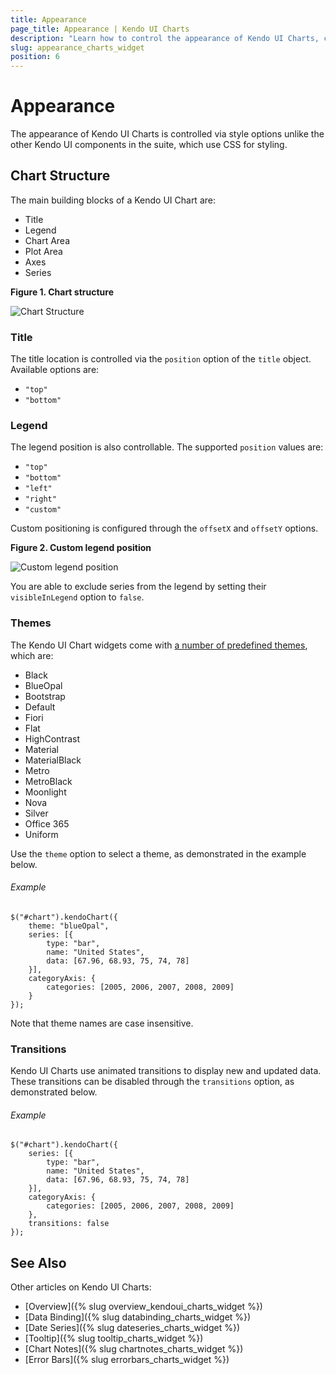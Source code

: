 ```yaml
---
title: Appearance
page_title: Appearance | Kendo UI Charts
description: "Learn how to control the appearance of Kendo UI Charts, change their themes and manage their animated transitions."
slug: appearance_charts_widget
position: 6
---
```


# Appearance

The appearance of Kendo UI Charts is controlled via style options unlike the other Kendo UI components in the suite, which use CSS for styling.

## Chart Structure

The main building blocks of a Kendo UI Chart are:

*   Title
*   Legend
*   Chart Area
*   Plot Area
*   Axes
*   Series

**Figure 1. Chart structure**

![Chart Structure](/controls/charts/chart-structure.png)

### Title

The title location is controlled via the `position` option of the `title` object. Available options are:

* `"top"`
* `"bottom"`

### Legend

The legend position is also controllable. The supported `position` values are:

* `"top"`
* `"bottom"`
* `"left"`
* `"right"`
* `"custom"`

Custom positioning is configured through the `offsetX` and `offsetY` options.

**Figure 2. Custom legend position**

![Custom legend position](/controls/charts/chart-legend-custom-position.png)

You are able to exclude series from the legend by setting their `visibleInLegend` option to `false`.

### Themes

The Kendo UI Chart widgets come with [a number of predefined themes](http://demos.telerik.com/kendo-ui/themebuilder), which are:

* Black
* BlueOpal
* Bootstrap
* Default
* Fiori
* Flat
* HighContrast
* Material
* MaterialBlack
* Metro
* MetroBlack
* Moonlight
* Nova
* Silver
* Office 365
* Uniform

Use the `theme` option to select a theme, as demonstrated in the example below.

###### Example

    $("#chart").kendoChart({
        theme: "blueOpal",
        series: [{
            type: "bar",
            name: "United States",
            data: [67.96, 68.93, 75, 74, 78]
        }],
        categoryAxis: {
            categories: [2005, 2006, 2007, 2008, 2009]
        }
    });

Note that theme names are case insensitive.

### Transitions

Kendo UI Charts use animated transitions to display new and updated data. These transitions can be disabled through the `transitions` option, as demonstrated below.

###### Example

    $("#chart").kendoChart({
        series: [{
            type: "bar",
            name: "United States",
            data: [67.96, 68.93, 75, 74, 78]
        }],
        categoryAxis: {
            categories: [2005, 2006, 2007, 2008, 2009]
        },
        transitions: false
    });

## See Also

Other articles on Kendo UI Charts:

* [Overview]({% slug overview_kendoui_charts_widget %})
* [Data Binding]({% slug databinding_charts_widget %})
* [Date Series]({% slug dateseries_charts_widget %})
* [Tooltip]({% slug tooltip_charts_widget %})
* [Chart Notes]({% slug chartnotes_charts_widget %})
* [Error Bars]({% slug errorbars_charts_widget %})
